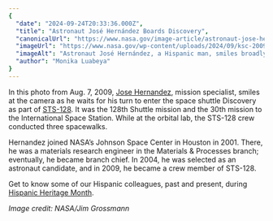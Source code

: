 ```yaml
---
{
  "date": "2024-09-24T20:33:36.000Z",
  "title": "Astronaut José Hernández Boards Discovery",
  "canonicalUrl": "https://www.nasa.gov/image-article/astronaut-jose-hernandez-boards-discovery/",
  "imageUrl": "https://www.nasa.gov/wp-content/uploads/2024/09/ksc-2009-4537orig.jpg",
  "imageAlt": "Astronaut José Hernández, a Hispanic man, smiles broadly at the camera while waiting to board space shuttle Discovery. He wears an orange escape suit that has an American flag patch on the left shoulder. Behind him are mission specialists Patrick Forrester (left) and Christer Fuglesang (back to camera).",
  "author": "Monika Luabeya"
}
---
```


In this photo from Aug. 7, 2009, [Jose Hernandez](https://www.nasa.gov/wp-content/uploads/2016/01/hernandez_jose.pdf?emrc=66f3ca69e5dca), mission specialist, smiles at the camera as he waits for his turn to enter the space shuttle Discovery as part of [STS-128](https://www.nasa.gov/mission/sts-128/). It was the 128th Shuttle mission and the 30th mission to the International Space Station. While at the orbital lab, the STS-128 crew conducted three spacewalks.

Hernandez joined NASA’s Johnson Space Center in Houston in 2001. There, he was a materials research engineer in the Materials & Processes branch; eventually, he became branch chief. In 2004, he was selected as an astronaut candidate, and in 2009, he became a crew member of STS-128.

Get to know some of our Hispanic colleagues, past and present, during [Hispanic Heritage Month](https://www.nasa.gov/gallery/hispanic-heritage-month/).

_Image credit: NASA/Jim Grossmann_
